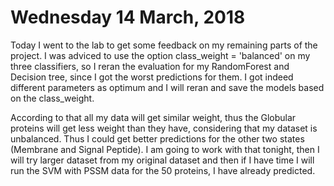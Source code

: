 # Wednesday 14 March, 2018

Today I went to the lab to get some feedback on my remaining parts of the project. I was adviced to use the option 
class_weight = 'balanced' on my three classifiers, so I reran the evaluation for my RandomForest and Decision tree, since I got the 
worst predictions for them. I got indeed different parameters as optimum and I will reran and save the models based on the class_weight. 

According to that all my data will get similar weight, thus the Globular proteins will get less weight than they have, considering that my dataset
is unbalanced. Thus I could get better predictions for the other two states (Membrane and Signal Peptide). I am going to work with 
that tonight, then I will try larger dataset from my original dataset and then if I have time I will run the SVM with PSSM data for 
the 50 proteins, I have already predicted.
